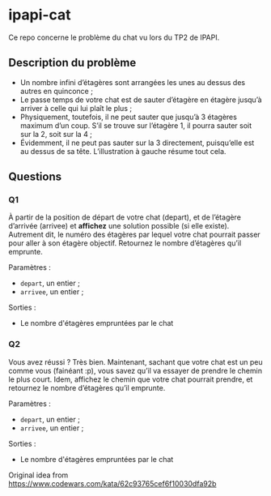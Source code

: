 # ipapi-cat
Ce repo concerne le problème du chat vu lors du TP2 de IPAPI.

## Description du problème
* Un nombre infini d’étagères sont arrangées les unes au dessus des autres en quinconce ;
* Le passe temps de votre chat est de sauter d’étagère en étagère jusqu’à arriver à celle qui lui plaît le plus ;
* Physiquement, toutefois, il ne peut sauter que jusqu’à 3 étagères maximum d’un coup. S’il se trouve sur l’étagère 1, il pourra sauter soit sur la 2, soit sur la 4 ;
* Évidemment, il ne peut pas sauter sur la 3 directement, puisqu’elle est au dessus de sa tête. L’illustration à gauche résume tout cela.

## Questions

### Q1
À partir de la position de départ de votre chat (depart), et de l’étagère d’arrivée (arrivee) et **affichez** une solution possible (si elle existe). Autrement dit, le numéro des étagères par lequel votre chat pourrait passer pour aller à son étagère objectif. Retournez le nombre d’étagères qu’il emprunte.

Paramètres :
* `depart`, un entier ;
* `arrivee`, un entier ;

Sorties : 
* Le nombre d'étagères empruntées par le chat


### Q2
Vous avez réussi ? Très bien. Maintenant, sachant que votre chat est un peu comme vous (fainéant :p), vous savez qu’il va essayer de prendre le chemin le plus court. Idem, affichez le chemin que votre chat pourrait prendre, et retournez le nombre d’étagères qu’il emprunte.

Paramètres :
* `depart`, un entier ;
* `arrivee`, un entier ;

Sorties : 
* Le nombre d'étagères empruntées par le chat

Original idea from https://www.codewars.com/kata/62c93765cef6f10030dfa92b
